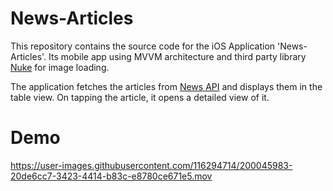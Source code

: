 # News-Articles

This repository contains the source code for the iOS Application 'News-Articles'.
Its mobile app using MVVM architecture and third party library [Nuke](https://github.com/kean/Nuke) for image loading.

The application fetches the articles from [News API](https://newsapi.org/) and displays them in the table view. 
On tapping the article, it opens a detailed view of it.

# Demo

https://user-images.githubusercontent.com/116294714/200045983-20de6cc7-3423-4414-b83c-e8780ce671e5.mov

